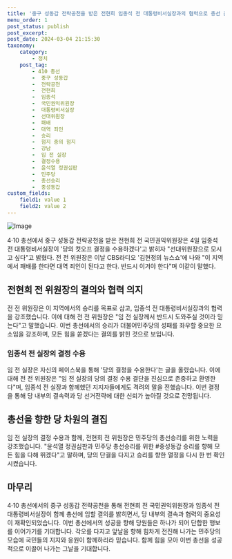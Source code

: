 ```yaml
---
title: '중구 성동갑 전략공천을 받은 전현희 임종석 전 대통령비서실장과의 협력으로 총선 준비'
menu_order: 1
post_status: publish
post_excerpt: 
post_date: 2024-03-04 21:15:30
taxonomy:
    category:
        - 정치
    post_tag:
        - 410 총선
        -  중구 성동갑
        -  전략공천
        -  전현희
        -  임종석
        -  국민권익위원장
        -  대통령비서실장
        -  선대위원장
        -  패배
        -  대역 죄인
        -  승리
        -  험지 중의 험지
        -  강남
        -  임 전 실장
        -  결정수용
        -  윤석열 정권심판
        -  민주당
        -  총선승리
        -  중성동갑
custom_fields:
    field1: value 1
    field2: value 2
---
```


![Image](https://imgnews.pstatic.net/image/029/2024/03/04/0002858642_001_20240304093201100.jpg?type=w647)

4·10 총선에서 중구 성동갑 전략공천을 받은 전현희 전 국민권익위원장은 4일 임종석 전 대통령비서실장이 '당의 컷오프 결정을 수용하겠다'고 밝히자 "선대위원장으로 모시고 싶다"고 밝혔다. 전 전 위원장은 이날 CBS라디오 '김현정의 뉴스쇼'에 나와 "이 지역에서 패배를 한다면 대역 죄인이 된다고 한다. 반드시 이겨야 한다"며 이같이 말했다. 
## 전현희 전 위원장의 결의와 협력 의지
전 전 위원장은 이 지역에서의 승리를 목표로 삼고, 임종석 전 대통령비서실장과의 협력을 강조했습니다. 이에 대해 전 전 위원장은 "임 전 실장께서 반드시 도와주실 것이라 믿는다"고 말했습니다. 이번 총선에서의 승리가 더불어민주당의 성패를 좌우할 중요한 요소임을 강조하며, 모든 힘을 쏟겠다는 결의를 밝힌 것으로 보입니다.
### 임종석 전 실장의 결정 수용
임 전 실장은 자신의 페이스북을 통해 '당의 결정을 수용한다'는 글을 올렸습니다. 이에 대해 전 전 위원장은 "임 전 실장의 당의 결정 수용 결단을 진심으로 존중하고 환영한다"며, 임종석 전 실장과 함께했던 지지자들에게도 격려의 말을 전했습니다. 이번 결정을 통해 당 내부의 결속력과 당 선거전략에 대한 신뢰가 높아질 것으로 전망됩니다.
## 총선을 향한 당 차원의 결집
임 전 실장의 결정 수용과 함께, 전현희 전 위원장은 민주당의 총선승리를 위한 노력을 강조했습니다. "윤석열 정권심판과 민주당 총선승리를 위한 #중성동갑 승리를 향해 모든 힘을 다해 뛰겠다"고 말하며, 당의 단결을 다지고 승리를 향한 열정을 다시 한 번 확인시켰습니다.
## 마무리
4·10 총선에서의 중구 성동갑 전략공천을 통해 전현희 전 국민권익위원장과 임종석 전 대통령비서실장이 함께 총선에 임할 결의를 밝히면서, 당 내부의 결속과 협력의 중요성이 재확인되었습니다. 이번 총선에서의 성공을 향해 당원들은 하나가 되어 단합한 행보를 이어가기를 기대합니다. 각오를 다지고 앞날을 향해 힘차게 전진해 나가는 민주당의 모습에 국민들의 지지와 응원이 함께하리라 믿습니다. 함께 힘을 모아 이번 총선을 성공적으로 이끌어 나가는 그날을 기대합니다.

